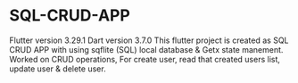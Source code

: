 # SQL-CRUD-APP
Flutter version 3.29.1
Dart version 3.7.0
This flutter project is created as SQL CRUD APP with using sqflite (SQL) local database &amp; Getx state manement. Worked on CRUD operations, For create user, read that created users list, update user &amp; delete user.
